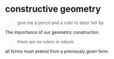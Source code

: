 # constructive geometry

>give me a pencil and a ruler to steer her by

The Importance of our geometric construction

>there are no rulers in nature.

all forms must extend from a previously given form. 


